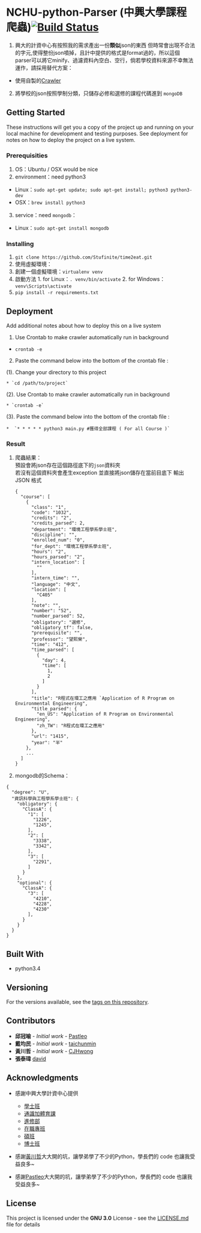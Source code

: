# NCHU-python-Parser (中興大學課程爬蟲)[![Build Status](https://travis-ci.org/Stufinite/Crawler-NCHU-course.svg?branch=master)](https://travis-ci.org/NCHUSG/Python-Crawler)

1. 興大的計資中心有按照我的需求產出一份**類似**json的東西  但時常會出現不合法的字元,使得整份json噴掉，且計中提供的格式是format過的，所以這個parser可以將它minify、過濾資料內空白、空行，倘若學校資料來源不幸無法運作，請採用替代方案：
  * 使用自製的[Crawler](fallback)
2. 將學校的json按照學制分類，只儲存必修和選修的課程代碼進到 `mongoDB`


## Getting Started

These instructions will get you a copy of the project up and running on your local machine for development and testing purposes. See deployment for notes on how to deploy the project on a live system.

### Prerequisities

1. OS：Ubuntu / OSX would be nice
2. environment：need python3
  * Linux：`sudo apt-get update; sudo apt-get install; python3 python3-dev`
  * OSX：`brew install python3`
3. service：need `mongodb`：
  - Linux：`sudo apt-get install mongodb`

### Installing

1. `git clone https://github.com/Stufinite/time2eat.git`
2. 使用虛擬環境：
  1. 創建一個虛擬環境：`virtualenv venv`
  2. 啟動方法
    1. for Linux：`. venv/bin/activate`
    2. for Windows：`venv\Scripts\activate`
3. `pip install -r requirements.txt`

## Deployment

Add additional notes about how to deploy this on a live system

1. Use Crontab to make crawler automatically run in background

  * `crontab -e`

2. Paste the command below into the bottom of the crontab file :

  (1).  Change your directory to this project

    * `cd /path/to/project`

  (2). Use Crontab to make crawler automatically run in background

    * `crontab -e`

  (3). Paste the command below into the bottom of the crontab file :

    *  `* * * * * python3 main.py #獲得全部課程 ( For all Course )`

### Result

1. 爬蟲結果：  
預設會將json存在這個路徑底下的`json`資料夾  
若沒有這個資料夾會產生exception 並直接將json儲存在當前目底下
輸出 JSON 格式
    ```
    {
      "course": [
        {
          "class": "1",
          "code": "1032",
          "credits": "2",
          "credits_parsed": 2,
          "department": "環境工程學系學士班",
          "discipline": "",
          "enrolled_num": "0",
          "for_dept": "環境工程學系學士班",
          "hours": "2",
          "hours_parsed": "2",
          "intern_location": [
            ""
          ],
          "intern_time": "",
          "language": "中文",
          "location": [
            "C405"
          ],
          "note": "",
          "number": "52",
          "number_parsed": 52,
          "obligatory": "選修",
          "obligatory_tf": false,
          "prerequisite": "",
          "professor": "望熙榮",
          "time": "412",
          "time_parsed": [
            {
              "day": 4,
              "time": [
                1,
                2
              ]
            }
          ],
          "title": "R程式在環工之應用 `Application of R Program on Environmental Engineering",
          "title_parsed": {
            "en_US": "Application of R Program on Environmental Engineering",
            "zh_TW": "R程式在環工之應用"
          },
          "url": "1415",
          "year": "半"
        },
        ...
      ]
    }
    ```
2. mongodb的Schema：

  ```
  {
    "degree": "U",
    "資訊科學與工程學系學士班": {
      "obligatory": {
        "ClassA": {
          "1": [
            "1226",
            "1245",
          ],
          "2": [
            "3338",
            "3342",
          ],
          "3": [
            "2291",
          ]
        }
      },
      "optional": {
        "ClassA": {
          "3": [
            "4210",
            "4228",
            "4230"
          ],
        }
      }
    }
  }
  ```

## Built With

* python3.4

## Versioning

For the versions available, see the [tags on this repository](https://github.com/NCHUSG/Python-Crawler/tags).

## Contributors

* **邱冠喻** - *Initial work* - [Pastleo](https://github.com/chgu82837)
* **戴均民** - *Initial work* - [taichunmin](https://github.com/taichunmin)
* **黃川哲** - *Initial work* - [CJHwong](https://github.com/CJHwong)
* **張泰瑋** [david](https://github.com/david30907d)

## Acknowledgments

* 感謝中興大學計資中心提供
    * [學士班](https://onepiece.nchu.edu.tw/cofsys/plsql/json_for_course?p_career=U)
    * [通識加體育課](https://onepiece.nchu.edu.tw/cofsys/plsql/json_for_course?p_career=O)
    * [進修部](https://onepiece.nchu.edu.tw/cofsys/plsql/json_for_course?p_career=N)
    * [在職專班](https://onepiece.nchu.edu.tw/cofsys/plsql/json_for_course?p_career=W)
    * [碩班](https://onepiece.nchu.edu.tw/cofsys/plsql/json_for_course?p_career=G)
    * [博士班](https://onepiece.nchu.edu.tw/cofsys/plsql/json_for_course?p_career=D)

* 感謝[黃川哲](https://github.com/CJHwong)大大開的坑，讓學弟學了不少的Python，學長們的 code 也讓我受益良多~
* 感謝[Pastleo](https://github.com/chgu82837)大大開的坑，讓學弟學了不少的Python，學長們的 code 也讓我受益良多~

## License

This project is licensed under the **GNU 3.0** License - see the [LICENSE.md](LICENSE.md) file for details
